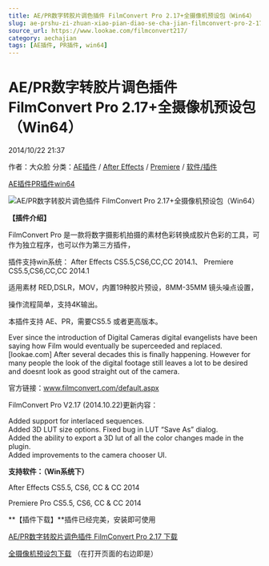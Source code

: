 ```yaml
---
title: AE/PR数字转胶片调色插件 FilmConvert Pro 2.17+全摄像机预设包（Win64）
slug: ae-prshu-zi-zhuan-xiao-pian-diao-se-cha-jian-filmconvert-pro-2-17-quan-she-xiang-ji-yu-she-bao-win64
source_url: https://www.lookae.com/filmconvert217/
category: aechajian
tags: [AE插件, PR插件, win64]
---
```

# AE/PR数字转胶片调色插件 FilmConvert Pro 2.17+全摄像机预设包（Win64）

2014/10/22 21:37

作者：大众脸
分类：[AE插件](https://www.lookae.com/after-effects/aechajian/) / [After Effects](https://www.lookae.com/after-effects/) / [Premiere](https://www.lookae.com/qitarjcj/premierezy/) / [软件/插件](https://www.lookae.com/qitarjcj/)

[AE插件](https://www.lookae.com/tag/ae%e6%8f%92%e4%bb%b6/)[PR插件](https://www.lookae.com/tag/pr%e6%8f%92%e4%bb%b6/)[win64](https://www.lookae.com/tag/win64/)

![AE/PR数字转胶片调色插件 FilmConvert Pro 2.17+全摄像机预设包（Win64）](https://www.lookae.com/wp-content/uploads/2012/09/filmconvert.jpg "AE/PR数字转胶片调色插件 FilmConvert Pro 2.17+全摄像机预设包（Win64）-LookAE.com")

**【插件介绍】**

FilmConvert Pro 是一款将数字摄影机拍摄的素材色彩转换成胶片色彩的工具，可作为独立程序，也可以作为第三方插件，

插件支持win系统： After Effects CS5.5,CS6,CC,CC 2014.1、 Premiere CS5.5,CS6,CC,CC 2014.1

适用素材 RED,DSLR，MOV，内置19种胶片预设，8MM-35MM 镜头噪点设置，

操作流程简单，支持4K输出。

本插件支持 AE、PR，需要CS5.5 或者更高版本。

Ever since the introduction of Digital Cameras digital evangelists have been saying how Film would eventually be superceeded and replaced.[lookae.com] After several decades this is finally happening. However for many people the look of the digital footage still leaves a lot to be desired and doesnt look as good straight out of the camera.

官方链接：www.filmconvert.com/default.aspx

FilmConvert Pro V2.17 (2014.10.22)更新内容：

Added support for interlaced sequences.  
Added 3D LUT size options. Fixed bug in LUT “Save As” dialog.  
Added the ability to export a 3D lut of all the color changes made in the plugin.  
Added improvements to the camera chooser UI.

**支持软件：（Win系统下）**

After Effects CS5.5, CS6, CC & CC 2014

Premiere Pro CS5.5, CS6, CC & CC 2014

**【插件下载】**插件已经完美，安装即可使用

[AE/PR数字转胶片调色插件 FilmConvert Pro 2.17 下载](https://www.400gb.com/file/76578208)

[全摄像机预设包下载](http://www.filmconvert.com/Download/download_file.aspx?software_id=5) （在打开页面的右边即是）
